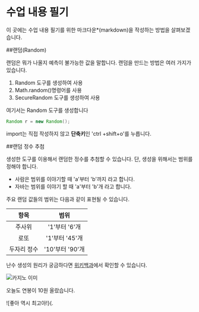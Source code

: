 # 수업 내용 필기

이 곳에는 수업 내용 필기를 위한 마크다운*(markdown)을 작성하는 방법을 살펴보겠습니다.

##랜덤(Random)

랜덤은 뭐가 나올지 예측이 불가능한 값을 말합니다.
랜덤을 만드는 방법은 여러 가지가 있습니다.

1. Random 도구를 생성하여 사용
2. Math.random()명령어를 사용
3. SecureRandom 도구를 생성하여 사용

여기서는 Random 도구를 생성합니다

```java
Random r = new Random();
```
import는 직접 작성하지 않고 **단축키**인 'ctrl +shift+o'를 누릅니다.

##랜덤 정수 추첨

생성한 도구를 이용해서 랜덤한 정수를 추첨할 수 있습니다.
단, 생성을 위해서는 범위를 정해야 합니다.

- 사람은 범위를 이야기할 때 'a'부터 'b'까지 라고 합니다.
-  자바는 범위를 이야기 할 때 'a'부터 'b'개 라고 합니다.

주요 랜덤 값들의 범위는 다음과 같이 표현될 수 있습니다.

| 항목 | 범위 |  
| :---: | :---: |
| 주사위 | '1'부터 '6'개|
| 로또 | '1'부터 '45'개 |
| 두자리 정수 | '10'부터 '90'개 |

난수 생성의 원리가 궁금하다면 [위키백과](https://ko.wikipedia.org/wiki/%EB%82%9C%EC%88%98)에서 확인할 수 있습니다.

![카지노 이미](https://www.hotelscombined.co.kr/himg/e4/b2/21/expediav2-31448-90bd03-746772.jpg)

오늘도 연봉이 10원 올랐습니다.

![좋아 역시 최고야!}(.
